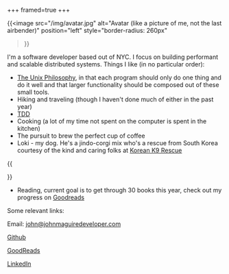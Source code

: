 +++
framed=true
+++

{{<image
    src="/img/avatar.jpg"
    alt="Avatar (like a picture of me, not the last airbender)"
    position="left"
    style="border-radius: 260px"
>}}


I'm a software developer based out of NYC. I focus on building performant and
scalable distributed systems. Things I like (in no particular order):

* [The Unix Philosophy](https://en.wikipedia.org/wiki/Unix_philosophy), in that each program should only do one thing and do it well and that larger functionality should be composed out of these small tools.
* Hiking and traveling (though I haven't done much of either in the past year)
* [TDD](https://en.wikipedia.org/wiki/Test-driven_development)
* Cooking (a lot of my time not spent on the computer is spent in the kitchen)
* The pursuit to brew the perfect cup of coffee
* Loki - my dog. He's a jindo-corgi mix who's a rescue from South Korea courtesy of the kind and caring folks at [Korean K9 Rescue](https://www.koreank9rescue.org/)

{{<figure
    src="/img/loki.jpg"
    alt="Adorable Pup Picture Here"
    position="center"
    style="border-radius: 260px;margin-left:auto;margin-right:auto;"
    caption="This is the little guy"
    captionPosition="left"
    captionStyle="background:none; color: white; font-style: italic"
    >}}

* Reading, current goal is to get through 30 books this year, check out my progress on [Goodreads](https://www.goodreads.com/user/show/80023096-john-maguire)


Some relevant links:

Email: [john@johnmaguiredeveloper.com](mailto:john@johnmaguiredeveloper.com?subject=[WebsiteContact])

[Github](https://github.com/jm96441n)

[GoodReads](https://www.goodreads.com/user/show/80023096-john-maguire)

[LinkedIn](https://www.linkedin.com/in/johnmaguire1/)
